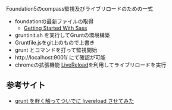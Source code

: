 Foundation5のcompass監視及びライブリロードのための一式

- foundationの最新ファイルの取得
	- [Getting Started With Sass](http://foundation.zurb.com/docs/sass.html)
- gruntinit.sh を実行してGruntの環境構築
- Gruntfile.jsをgit上のもので上書き
- grunt とコマンドを打って監視開始
- http://localhost:9001/ にて確認が可能
- chromeの拡張機能 [LiveReload](https://chrome.google.com/webstore/detail/livereload/jnihajbhpnppcggbcgedagnkighmdlei)を利用してライブリロードを実行


## 参考サイト
- [grunt を軽く触ってついでに livereload させてみた](http://atasatamatara.hatenablog.jp/entry/2013/03/25/205636)
